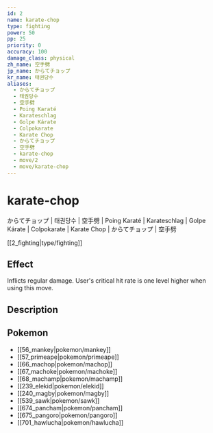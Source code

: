 ```yaml
---
id: 2
name: karate-chop
type: fighting
power: 50
pp: 25
priority: 0
accuracy: 100
damage_class: physical
zh_name: 空手劈
jp_name: からてチョップ
kr_name: 태권당수
aliases:
  - からてチョップ
  - 태권당수
  - 空手劈
  - Poing Karaté
  - Karateschlag
  - Golpe Kárate
  - Colpokarate
  - Karate Chop
  - からてチョップ
  - 空手劈
  - karate-chop
  - move/2
  - move/karate-chop
---
```

# karate-chop
    
からてチョップ | 태권당수 | 空手劈 | Poing Karaté | Karateschlag | Golpe Kárate | Colpokarate | Karate Chop | からてチョップ | 空手劈

[[2_fighting|type/fighting]]

## Effect

Inflicts regular damage.  User's critical hit rate is one level higher when using this move.

## Description



## Pokemon

- [[56_mankey|pokemon/mankey]]
- [[57_primeape|pokemon/primeape]]
- [[66_machop|pokemon/machop]]
- [[67_machoke|pokemon/machoke]]
- [[68_machamp|pokemon/machamp]]
- [[239_elekid|pokemon/elekid]]
- [[240_magby|pokemon/magby]]
- [[539_sawk|pokemon/sawk]]
- [[674_pancham|pokemon/pancham]]
- [[675_pangoro|pokemon/pangoro]]
- [[701_hawlucha|pokemon/hawlucha]]

